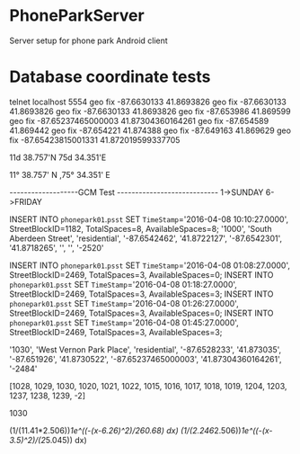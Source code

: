 # PhoneParkServer
Server setup for phone park Android client

# Database coordinate tests

telnet localhost 5554
geo fix -87.6630133 41.8693826
geo fix -87.6630133 41.8693826
geo fix -87.6630133 41.8693826
geo fix -87.653986 41.869599
geo fix -87.65237465000003 41.87304360164261
geo fix -87.654589 41.869442
geo fix -87.654221 41.874388
geo fix -87.649163 41.869629
geo fix -87.65423815001331 41.872019599337705

11d 38.757'N
75d 34.351'E

11° 38.757' N ,75° 34.351' E

-------------------GCM Test ----------------------------
1->SUNDAY
6->FRIDAY

INSERT INTO `phonepark01`.`psst` SET `TimeStamp`='2016-04-08 10:10:27.0000', StreetBlockID=1182, TotalSpaces=8, AvailableSpaces=8;
'1000', 'South Aberdeen Street', 'residential', '-87.6542462', '41.8722127', '-87.6542301', '41.8718265', '', '', '-2520'


INSERT INTO `phonepark01`.`psst` SET `TimeStamp`='2016-04-08 01:08:27.0000', StreetBlockID=2469, TotalSpaces=3, AvailableSpaces=0;
INSERT INTO `phonepark01`.`psst` SET `TimeStamp`='2016-04-08 01:18:27.0000', StreetBlockID=2469, TotalSpaces=3, AvailableSpaces=3;
INSERT INTO `phonepark01`.`psst` SET `TimeStamp`='2016-04-08 01:26:27.0000', StreetBlockID=2469, TotalSpaces=3, AvailableSpaces=0;
INSERT INTO `phonepark01`.`psst` SET `TimeStamp`='2016-04-08 01:45:27.0000', StreetBlockID=2469, TotalSpaces=3, AvailableSpaces=3;


'1030', 'West Vernon Park Place', 'residential', '-87.6528233', '41.873035', '-87.651926', '41.8730522', '-87.65237465000003', '41.87304360164261', '-2484'


[1028, 1029, 1030, 1020, 1021, 1022, 1015, 1016, 1017, 1018, 1019, 1204, 1203, 1237, 1238, 1239, -2]

1030

(1/(11.41*2.506))*1e^((-(x-6.26)^2)/260.68) dx)
(1/(2.246*2.506))*1e^((-(x-3.5)^2)/(2*5.045)) dx)

